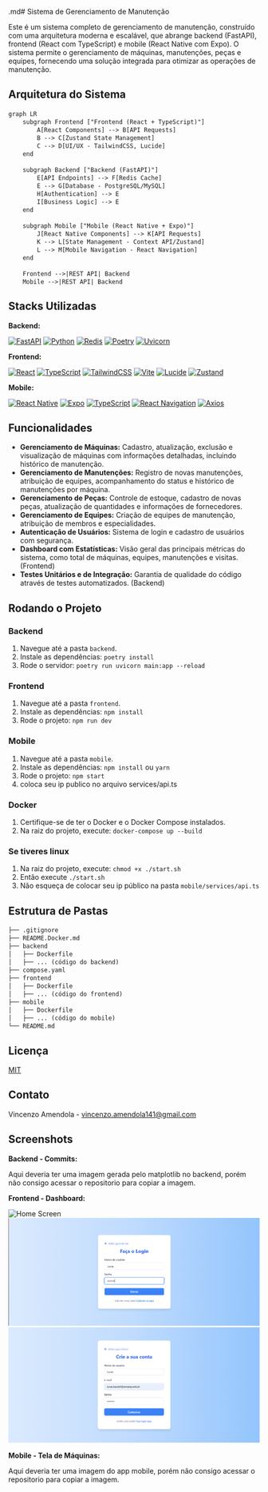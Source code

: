 .md# Sistema de Gerenciamento de Manutenção

Este é um sistema completo de gerenciamento de manutenção, construído com uma arquitetura moderna e escalável, que abrange backend (FastAPI), frontend (React com TypeScript) e mobile (React Native com Expo). O sistema permite o gerenciamento de máquinas, manutenções, peças e equipes, fornecendo uma solução integrada para otimizar as operações de manutenção.

## Arquitetura do Sistema

```mermaid
graph LR
    subgraph Frontend ["Frontend (React + TypeScript)"]
        A[React Components] --> B[API Requests]
        B --> C[Zustand State Management]
        C --> D[UI/UX - TailwindCSS, Lucide]
    end
    
    subgraph Backend ["Backend (FastAPI)"]
        E[API Endpoints] --> F[Redis Cache]
        E --> G[Database - PostgreSQL/MySQL]
        H[Authentication] --> E
        I[Business Logic] --> E
    end

    subgraph Mobile ["Mobile (React Native + Expo)"]
        J[React Native Components] --> K[API Requests]
        K --> L[State Management - Context API/Zustand]
        L --> M[Mobile Navigation - React Navigation]
    end

    Frontend -->|REST API| Backend
    Mobile -->|REST API| Backend

```

## Stacks Utilizadas

**Backend:**

[![FastAPI](https://img.shields.io/badge/FastAPI-009688?style=for-the-badge&logo=fastapi&logoColor=white)](https://fastapi.tiangolo.com/)
[![Python](https://img.shields.io/badge/Python-3776AB?style=for-the-badge&logo=python&logoColor=white)](https://www.python.org/)
[![Redis](https://img.shields.io/badge/Redis-DC382D?style=for-the-badge&logo=redis&logoColor=white)](https://redis.io/)
[![Poetry](https://img.shields.io/badge/Poetry-60A5FA?style=for-the-badge&logo=poetry&logoColor=white)](https://python-poetry.org/)
[![Uvicorn](https://img.shields.io/badge/Uvicorn-2196F3?style=for-the-badge&logo=uvicorn&logoColor=white)](https://www.uvicorn.org/)

**Frontend:**

[![React](https://img.shields.io/badge/React-20232A?style=for-the-badge&logo=react&logoColor=61DAFB)](https://reactjs.org/)
[![TypeScript](https://img.shields.io/badge/TypeScript-007ACC?style=for-the-badge&logo=typescript&logoColor=white)](https://www.typescriptlang.org/)
[![TailwindCSS](https://img.shields.io/badge/Tailwind_CSS-38B2AC?style=for-the-badge&logo=tailwind-css&logoColor=white)](https://tailwindcss.com/)
[![Vite](https://img.shields.io/badge/Vite-646CFF?style=for-the-badge&logo=vite&logoColor=white)](https://vitejs.dev/)
[![Lucide](https://img.shields.io/badge/Lucide-FF8BA7?style=for-the-badge&logo=lucide&logoColor=white)](https://lucide.dev/)
[![Zustand](https://img.shields.io/badge/Zustand-FF4785?style=for-the-badge&logo=zustand&logoColor=white)](https://zustand-demo.pmnd.rs/)

**Mobile:**

[![React Native](https://img.shields.io/badge/React_Native-20232A?style=for-the-badge&logo=react&logoColor=61DAFB)](https://reactnative.dev/)
[![Expo](https://img.shields.io/badge/Expo-000020?style=for-the-badge&logo=expo&logoColor=white)](https://expo.dev/)
[![TypeScript](https://img.shields.io/badge/TypeScript-007ACC?style=for-the-badge&logo=typescript&logoColor=white)](https://www.typescriptlang.org/)
[![React Navigation](https://img.shields.io/badge/React_Navigation-009688?style=for-the-badge&logo=react&logoColor=61DAFB)](https://reactnavigation.org/)
[![Axios](https://img.shields.io/badge/Axios-5A29E4?style=for-the-badge&logo=axios&logoColor=white)](https://axios-http.com/)


## Funcionalidades

* **Gerenciamento de Máquinas:** Cadastro, atualização, exclusão e visualização de máquinas com informações detalhadas, incluindo histórico de manutenção.
* **Gerenciamento de Manutenções:** Registro de novas manutenções, atribuição de equipes, acompanhamento do status e histórico de manutenções por máquina.
* **Gerenciamento de Peças:** Controle de estoque, cadastro de novas peças, atualização de quantidades e informações de fornecedores.
* **Gerenciamento de Equipes:** Criação de equipes de manutenção, atribuição de membros e especialidades.
* **Autenticação de Usuários:** Sistema de login e cadastro de usuários com segurança.
* **Dashboard com Estatísticas:** Visão geral das principais métricas do sistema, como total de máquinas, equipes, manutenções e visitas. (Frontend)
* **Testes Unitários e de Integração:** Garantia de qualidade do código através de testes automatizados. (Backend)

## Rodando o Projeto

### Backend

1. Navegue até a pasta `backend`.
2. Instale as dependências: `poetry install`
3. Rode o servidor: `poetry run uvicorn main:app --reload`

### Frontend

1. Navegue até a pasta `frontend`.
2. Instale as dependências: `npm install`
3. Rode o projeto: `npm run dev`

### Mobile

1. Navegue até a pasta `mobile`.
2. Instale as dependências: `npm install` ou `yarn`
3. Rode o projeto: `npm start`
4. coloca seu ip publico no arquivo services/api.ts

### Docker

1. Certifique-se de ter o Docker e o Docker Compose instalados.
2. Na raiz do projeto, execute: `docker-compose up --build`

### Se tiveres linux 

1. Na raiz do projeto, execute: `chmod +x ./start.sh`
2. Então execute `./start.sh`
3. Não esqueça de colocar seu ip público na pasta `mobile/services/api.ts`
   
## Estrutura de Pastas

```
├── .gitignore
├── README.Docker.md
├── backend
│   ├── Dockerfile
│   ├── ... (código do backend)
├── compose.yaml
├── frontend
│   ├── Dockerfile
│   ├── ... (código do frontend)
├── mobile
│   ├── Dockerfile
│   ├── ... (código do mobile)
└── README.md
```

## Licença

[MIT](LICENSE)

## Contato

Vincenzo Amendola - vincenzo.amendola141@gmail.com


## Screenshots


**Backend - Commits:**

Aqui deveria ter uma imagem gerada pelo matplotlib no backend, porém não consigo acessar o repositorio para copiar a imagem.

**Frontend - Dashboard:**

![Home Screen](./docs/frontend/)
![Login Screen](./docs/frontend/Captura%20de%20tela%202024-12-04%20172632.png)
![SignUp Screen](./docs/frontend/Captura%20de%20tela%202024-12-04%20172609.png)




**Mobile - Tela de Máquinas:**

Aqui deveria ter uma imagem do app mobile, porém não consigo acessar o repositorio para copiar a imagem.
